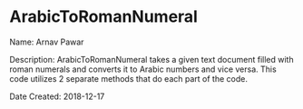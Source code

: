 # ArabicToRomanNumeral

Name: Arnav Pawar

Description: ArabicToRomanNumeral takes a given text document filled with roman numerals and converts it to Arabic numbers and vice versa. This code utilizes 2 separate methods that do each part of the code.

Date Created: 2018-12-17
